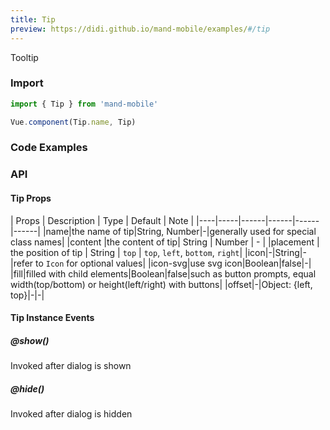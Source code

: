 ```yaml
---
title: Tip
preview: https://didi.github.io/mand-mobile/examples/#/tip
---
```


Tooltip

### Import

```javascript
import { Tip } from 'mand-mobile'

Vue.component(Tip.name, Tip)
```

### Code Examples
<!-- DEMO -->

### API

#### Tip Props
| Props | Description | Type | Default | Note |
|----|-----|------|------|------|------|
|name|the name of tip|String, Number|-|generally used for special class names|
|content |the content of tip| String | Number | - |
|placement | the position of tip | String | `top` | `top`, `left`, `bottom`, `right`|
|icon|-|String|-|refer to `Icon` for optional values|
|icon-svg|use svg icon|Boolean|false|-|
|fill|filled with child elements|Boolean|false|such as button prompts, equal width(top/bottom) or height(left/right) with buttons|
|offset|-|Object: {left, top}|-|-|

#### Tip Instance Events

##### @show()
Invoked after dialog is shown

##### @hide()
Invoked after dialog is hidden
